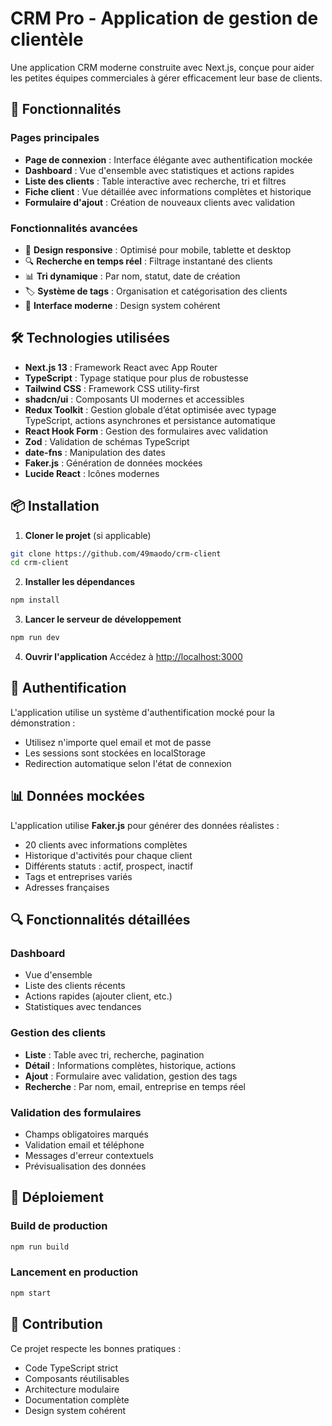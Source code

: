 # CRM Pro - Application de gestion de clientèle

Une application CRM moderne construite avec Next.js, conçue pour aider les petites équipes commerciales à gérer efficacement leur base de clients.

## 🚀 Fonctionnalités

### Pages principales

- **Page de connexion** : Interface élégante avec authentification mockée
- **Dashboard** : Vue d'ensemble avec statistiques et actions rapides
- **Liste des clients** : Table interactive avec recherche, tri et filtres
- **Fiche client** : Vue détaillée avec informations complètes et historique
- **Formulaire d'ajout** : Création de nouveaux clients avec validation

### Fonctionnalités avancées

- 📱 **Design responsive** : Optimisé pour mobile, tablette et desktop
- 🔍 **Recherche en temps réel** : Filtrage instantané des clients
- 📊 **Tri dynamique** : Par nom, statut, date de création
- 🏷️ **Système de tags** : Organisation et catégorisation des clients
- 🎨 **Interface moderne** : Design system cohérent

## 🛠️ Technologies utilisées

- **Next.js 13** : Framework React avec App Router
- **TypeScript** : Typage statique pour plus de robustesse
- **Tailwind CSS** : Framework CSS utility-first
- **shadcn/ui** : Composants UI modernes et accessibles
- **Redux Toolkit** : Gestion globale d’état optimisée avec typage TypeScript, actions asynchrones et persistance automatique
- **React Hook Form** : Gestion des formulaires avec validation
- **Zod** : Validation de schémas TypeScript
- **date-fns** : Manipulation des dates
- **Faker.js** : Génération de données mockées
- **Lucide React** : Icônes modernes

## 📦 Installation

1. **Cloner le projet** (si applicable)

```bash
git clone https://github.com/49maodo/crm-client
cd crm-client
```

2. **Installer les dépendances**

```bash
npm install
```

3. **Lancer le serveur de développement**

```bash
npm run dev
```

4. **Ouvrir l'application**
   Accédez à [http://localhost:3000](http://localhost:3000)

## 🔐 Authentification

L'application utilise un système d'authentification mocké pour la démonstration :

- Utilisez n'importe quel email et mot de passe
- Les sessions sont stockées en localStorage
- Redirection automatique selon l'état de connexion

## 📊 Données mockées

L'application utilise **Faker.js** pour générer des données réalistes :

- 20 clients avec informations complètes
- Historique d'activités pour chaque client
- Différents statuts : actif, prospect, inactif
- Tags et entreprises variés
- Adresses françaises

## 🔍 Fonctionnalités détaillées

### Dashboard

- Vue d'ensemble
- Liste des clients récents
- Actions rapides (ajouter client, etc.)
- Statistiques avec tendances

### Gestion des clients

- **Liste** : Table avec tri, recherche, pagination
- **Détail** : Informations complètes, historique, actions
- **Ajout** : Formulaire avec validation, gestion des tags
- **Recherche** : Par nom, email, entreprise en temps réel

### Validation des formulaires

- Champs obligatoires marqués
- Validation email et téléphone
- Messages d'erreur contextuels
- Prévisualisation des données

## 🚀 Déploiement

### Build de production

```bash
npm run build
```

### Lancement en production

```bash
npm start
```
## 🤝 Contribution

Ce projet respecte les bonnes pratiques :

- Code TypeScript strict
- Composants réutilisables
- Architecture modulaire
- Documentation complète
- Design system cohérent